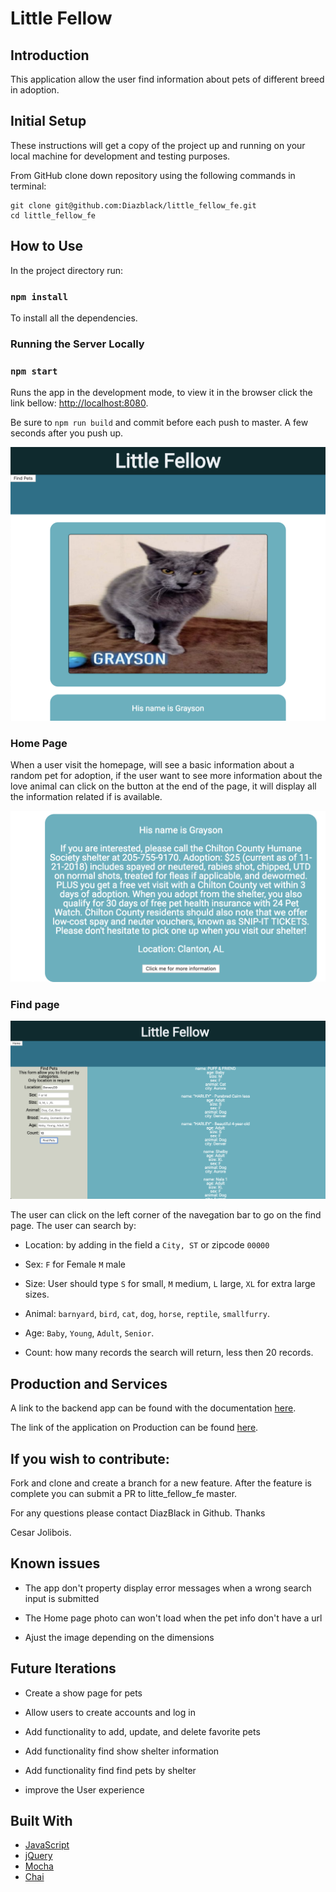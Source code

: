 # Little Fellow

## Introduction
This application allow the user find information about pets of different breed in adoption.

## Initial Setup

These instructions will get a copy of the project up and running on your local machine for development and testing purposes.

From GitHub clone down repository using the following commands in terminal:

    git clone git@github.com:Diazblack/little_fellow_fe.git
    cd little_fellow_fe

## How to Use

In the project directory run:

### `npm install`

To install all the dependencies.

### Running the Server Locally

### `npm start`

Runs the app in the development mode, to view it in the browser click the link bellow:
[http://localhost:8080](http://localhost:8080).

Be sure to `npm run build` and commit before each push to master. A few seconds after you push up.


![homepage](assets/home.png)

### Home Page

When a user visit the homepage, will see a basic information about a random pet for adoption, if the user want to see more information about the love animal can click on the button at the end of the page, it will display all the information related if is available.

![More details](assets/detail-info.png)

### Find page

![Find Page](assets/find.png)

The user can click on the left corner of the navegation bar to go on the find page. The user can search by:

* Location: by adding in the field a `City, ST` or zipcode `00000`

* Sex: `F` for Female `M` male

* Size: User should type `S` for small, `M` medium, `L` large, `XL` for extra large sizes.

* Animal: `barnyard`, `bird`, `cat`, `dog`, `horse`, `reptile`, `smallfurry`.

* Age: `Baby`, `Young`, `Adult`, `Senior`.

* Count: how many records the search will return, less then 20 records.



## Production and Services

A link to the backend app can be found with the documentation [here](https://github.com/Diazblack/little_fellow_be).

The link of the application on Production can be found [here](https://diazblack.github.io/little_fellow_fe/).

## If you wish to contribute:

Fork and clone and create a branch for a new feature. After the feature is complete you can submit a PR to litte_fellow_fe master.

For any questions please contact DiazBlack in Github. Thanks

Cesar Jolibois.

## Known issues

* The app don't property display error messages when a wrong search input is submitted

* The Home page photo can won't load when the pet info don't have a url

* Ajust the image depending on the dimensions  

## Future Iterations

* Create a show page for pets

* Allow users to create accounts and log in

* Add functionality to add, update, and delete favorite pets

* Add functionality find show shelter information

* Add functionality find find pets by shelter

* improve the User experience

## Built With

* [JavaScript](https://www.javascript.com/)
* [jQuery](https://jquery.com/)
* [Mocha](https://mochajs.org/)
* [Chai](https://chaijs.com/)
